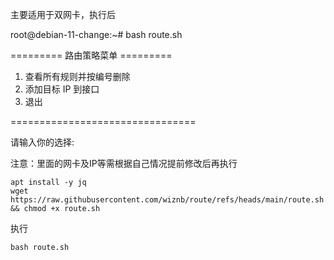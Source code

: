 主要适用于双网卡，执行后

root@debian-11-change:~# bash route.sh 

========= 路由策略菜单 =========
1) 查看所有规则并按编号删除
2) 添加目标 IP 到接口
3) 退出

================================

请输入你的选择: 

注意：里面的网卡及IP等需根据自己情况提前修改后再执行

```
apt install -y jq
wget https://raw.githubusercontent.com/wiznb/route/refs/heads/main/route.sh && chmod +x route.sh
```
执行
```
bash route.sh
```
